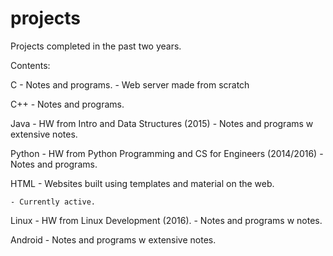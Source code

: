 # projects
Projects completed in the past two years.

Contents:

C
	- Notes and programs.
	- Web server made from scratch

C++
	- Notes and programs.

Java
	- HW from Intro and Data Structures (2015)
	- Notes and programs w extensive notes.

Python
	- HW from Python Programming and CS for Engineers (2014/2016)
	- Notes and programs.

HTML
	- Websites built using templates and material on the web.

	- Currently active.

Linux
	- HW from Linux Development (2016).
	- Notes and programs w notes.

Android
	- Notes and programs w extensive notes.
